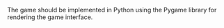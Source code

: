 The game should be implemented in Python using the Pygame library for rendering the game interface.
